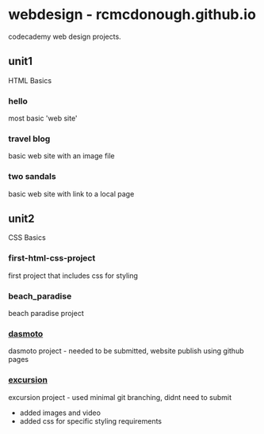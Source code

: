 # webdesign - rcmcdonough.github.io
codecademy web design projects.

## unit1
HTML Basics

### hello
most basic 'web site'

### travel blog
basic web site with an image file

### two sandals
basic web site with link to a local page

## unit2
CSS Basics

### first-html-css-project
first project that includes css for styling

### beach_paradise
beach paradise project

### [dasmoto](dasmoto)
dasmoto project - needed to be submitted, website publish using github pages

### [excursion](excursion)
excursion project - used minimal git branching, didnt need to submit

- added images and video
- added css for specific styling requirements
